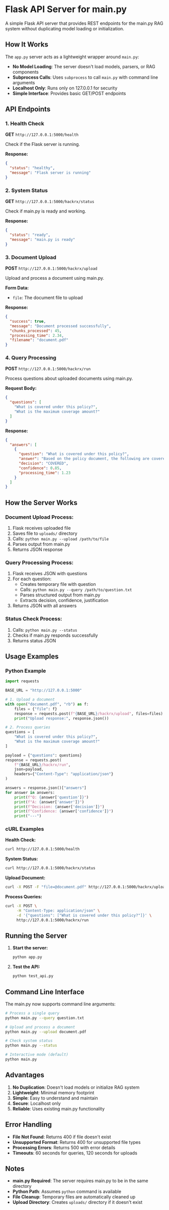 # Flask API Server for main.py

A simple Flask API server that provides REST endpoints for the main.py RAG system without duplicating model loading or initialization.

## How It Works

The `app.py` server acts as a lightweight wrapper around `main.py`:
- **No Model Loading**: The server doesn't load models, parsers, or RAG components
- **Subprocess Calls**: Uses `subprocess` to call `main.py` with command line arguments
- **Localhost Only**: Runs only on 127.0.0.1 for security
- **Simple Interface**: Provides basic GET/POST endpoints

## API Endpoints

### 1. Health Check
**GET** `http://127.0.0.1:5000/health`

Check if the Flask server is running.

**Response:**
```json
{
  "status": "healthy",
  "message": "Flask server is running"
}
```

### 2. System Status
**GET** `http://127.0.0.1:5000/hackrx/status`

Check if main.py is ready and working.

**Response:**
```json
{
  "status": "ready",
  "message": "main.py is ready"
}
```

### 3. Document Upload
**POST** `http://127.0.0.1:5000/hackrx/upload`

Upload and process a document using main.py.

**Form Data:**
- `file`: The document file to upload

**Response:**
```json
{
  "success": true,
  "message": "Document processed successfully",
  "chunks_processed": 45,
  "processing_time": 2.34,
  "filename": "document.pdf"
}
```

### 4. Query Processing
**POST** `http://127.0.0.1:5000/hackrx/run`

Process questions about uploaded documents using main.py.

**Request Body:**
```json
{
  "questions": [
    "What is covered under this policy?",
    "What is the maximum coverage amount?"
  ]
}
```

**Response:**
```json
{
  "answers": [
    {
      "question": "What is covered under this policy?",
      "answer": "Based on the policy document, the following are covered...",
      "decision": "COVERED",
      "confidence": 0.85,
      "processing_time": 1.23
    }
  ]
}
```

## How the Server Works

### Document Upload Process:
1. Flask receives uploaded file
2. Saves file to `uploads/` directory
3. Calls: `python main.py --upload /path/to/file`
4. Parses output from main.py
5. Returns JSON response

### Query Processing Process:
1. Flask receives JSON with questions
2. For each question:
   - Creates temporary file with question
   - Calls: `python main.py --query /path/to/question.txt`
   - Parses structured output from main.py
   - Extracts decision, confidence, justification
3. Returns JSON with all answers

### Status Check Process:
1. Calls: `python main.py --status`
2. Checks if main.py responds successfully
3. Returns status JSON

## Usage Examples

### Python Example

```python
import requests

BASE_URL = "http://127.0.0.1:5000"

# 1. Upload a document
with open("document.pdf", "rb") as f:
    files = {"file": f}
    response = requests.post(f"{BASE_URL}/hackrx/upload", files=files)
    print("Upload response:", response.json())

# 2. Process queries
questions = [
    "What is covered under this policy?",
    "What is the maximum coverage amount?"
]

payload = {"questions": questions}
response = requests.post(
    f"{BASE_URL}/hackrx/run",
    json=payload,
    headers={"Content-Type": "application/json"}
)

answers = response.json()["answers"]
for answer in answers:
    print(f"Q: {answer['question']}")
    print(f"A: {answer['answer']}")
    print(f"Decision: {answer['decision']}")
    print(f"Confidence: {answer['confidence']}")
    print("---")
```

### cURL Examples

**Health Check:**
```bash
curl http://127.0.0.1:5000/health
```

**System Status:**
```bash
curl http://127.0.0.1:5000/hackrx/status
```

**Upload Document:**
```bash
curl -X POST -F "file=@document.pdf" http://127.0.0.1:5000/hackrx/upload
```

**Process Queries:**
```bash
curl -X POST \
     -H "Content-Type: application/json" \
     -d '{"questions": ["What is covered under this policy?"]}' \
     http://127.0.0.1:5000/hackrx/run
```

## Running the Server

1. **Start the server:**
   ```bash
   python app.py
   ```

2. **Test the API:**
   ```bash
   python test_api.py
   ```

## Command Line Interface

The main.py now supports command line arguments:

```bash
# Process a single query
python main.py --query question.txt

# Upload and process a document
python main.py --upload document.pdf

# Check system status
python main.py --status

# Interactive mode (default)
python main.py
```

## Advantages

1. **No Duplication**: Doesn't load models or initialize RAG system
2. **Lightweight**: Minimal memory footprint
3. **Simple**: Easy to understand and maintain
4. **Secure**: Localhost only
5. **Reliable**: Uses existing main.py functionality

## Error Handling

- **File Not Found**: Returns 400 if file doesn't exist
- **Unsupported Format**: Returns 400 for unsupported file types
- **Processing Errors**: Returns 500 with error details
- **Timeouts**: 60 seconds for queries, 120 seconds for uploads

## Notes

- **main.py Required**: The server requires main.py to be in the same directory
- **Python Path**: Assumes `python` command is available
- **File Cleanup**: Temporary files are automatically cleaned up
- **Upload Directory**: Creates `uploads/` directory if it doesn't exist 